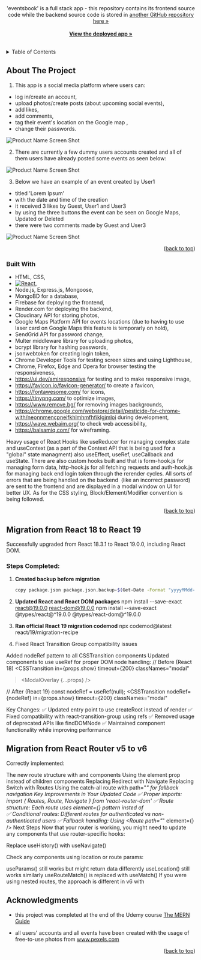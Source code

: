 <a name="readme-top"></a>

<!-- PROJECT LOGO -->
<br />
<div align="center">

  <p>
    'eventsbook' is a full stack app - this repository contains its frontend source code while
    the backend source code is stored in 
    <a href="https://github.com/spatulatom/backend-eventsbook">
    another GitHub repository  here »</a>
    <br />
    <br />
    <a href="https://eventsbook-91260.web.app/allevents"><strong>View the deployed app »</strong></a>
    <br />
    <br />
   
  </p>
</div>

<!-- TABLE OF CONTENTS -->
<details>
  <summary>Table of Contents</summary>
  <ol>
    <li><a href="#about-the-project">About The Project</a></li>
    <li><a href="#built-with">Built With</a></li>
    <li><a href="#migration-from-react-18-to-react-19">Migration from React 18 to React 19</a></li>
    <li><a href="#migration-from-react-router-v5-to-v6">Migration from React Router v5 to v6</a></li>
    <li><a href="#acknowledgments">Acknowledgments</a></li>
  </ol>
</details>

<!-- ABOUT THE PROJECT -->

## About The Project

1. This app is a social media platform where users can:

- log in/create an account,
- upload photos/create posts (about upcoming social events),
- add likes,
- add comments,
- tag their event's location on the Google map ,
- change their passwords.

![Product Name Screen Shot](imgs/eb1.png)

2. There are currently a few dummy users accounts created and all of them users have already posted some events as seen below:

![Product Name Screen Shot](imgs/eb5.png)

3. Below we have an example of an event created by User1

- titled 'Lorem Ipsum'
- with the date and time of the creation
- it received 3 likes by Guest, User1 and User3
- by using the three buttons the event can be seen on Google Maps,
  Updated or Deleted
- there were two comments made by Guest and User3

![Product Name Screen Shot](imgs/eb6.png)

<p align="right">(<a href="#readme-top">back to top</a>)</p>

### Built With

- HTML, CSS,
- [![React][react.js]][react-url],
- Node.js, Express.js, Mongoose,
- MongoBD for a database,
- Firebase for deploying the frontend,
- Render.com for deploying the backend,
- Cloudinary API for storing photos,
- Google Maps Platform API for events locations (due to having to use laser card on Google Maps this
  feature is temporarly on hold),
- SendGrid API for password change,
- Multer middleware library for uploading photos,
- bcrypt library for hashing passwords,
- jsonwebtoken for creating login token,
- Chrome Developer Tools for testing screen sizes and using Lighthouse,
- Chrome, Firefox, Edge and Opera for browser testing the responsiveness,
- https://ui.dev/amiresponsive for testing and to make responsive image,
- https://favicon.io/favicon-generator/ to create a favicon,
- https://fontawesome.com/ for icons,
- https://tinypng.com/ to optimize images,
- https://www.remove.bg/ for removing images backgrounds,
- https://chrome.google.com/webstore/detail/pesticide-for-chrome-with/neonnmencpneifkhlmhmfhfiklgjmloi during development,
- https://wave.webaim.org/ to check web accessibility,
- https://balsamiq.com/ for wireframing.

Heavy usage of React Hooks like useReducer for managing complex state and useContext (as a part of the Context API that is being used for a "global" state managment) also useEffect, useRef, useCallback and useState. There are also custom hooks built and that is form-hook.js for managing form data, http-hook.js for all fetching requests and auth-hook.js for managing back end login token through the rerender cycles.
All sorts of errors that are being handled on the backend  (like an incorrect password) are sent to the frontend and are displayed in a modal window on UI for better UX.
As for the CSS styling, Block/Element/Modifier convention is being followed.

<p align="right">(<a href="#readme-top">back to top</a>)</p>

<!-- ACKNOWLEDGMENTS -->



## Migration from React 18 to React 19

Successfully upgraded from React 18.3.1 to React 19.0.0, including React DOM.

### Steps Completed:

1. **Created backup before migration**

   ```bash
   copy package.json package.json.backup-$(Get-Date -Format "yyyyMMdd-HHmmss")

   ```

2. **Updated React and React DOM packages**
   npm install --save-exact react@19.0.0 react-dom@19.0.0
   npm install --save-exact @types/react@^19.0.0 @types/react-dom@^19.0.0

3. **Ran official React 19 migration codemod**
   npx codemod@latest react/19/migration-recipe

4. Fixed React Transition Group compatibility issues

Added nodeRef pattern to all CSSTransition components
Updated components to use useRef for proper DOM node handling:
// Before (React 18)
<CSSTransition
in={props.show}
timeout={200}
classNames="modal"

> <ModalOverlay {...props} />
> </CSSTransition>

// After (React 19)
const nodeRef = useRef(null);
<CSSTransition
nodeRef={nodeRef}
in={props.show}
timeout={200}
classNames="modal"

>

  <div ref={nodeRef}>
    <ModalOverlay {...props} />
  </div>
</CSSTransition>
Key Changes:
✅ Updated entry point to use createRoot instead of render
✅ Fixed compatibility with react-transition-group using refs
✅ Removed usage of deprecated APIs like findDOMNode
✅ Maintained component functionality while improving performance


## Migration from React Router v5 to v6

Correctly implemented:

The new route structure with <Routes> and <Route> components
Using the element prop instead of children components
Replacing Redirect with Navigate
Replacing Switch with Routes
Using the catch-all route with path="_" for fallback navigation
Key Improvements in Your Updated Code
✅ Proper imports: import { Routes, Route, Navigate } from 'react-router-dom'
✅ Route structure: Each route uses element={<Component />} pattern insted of  
<Route path="/events/new" exact>
<NewEvent />
</Route>
✅ Conditional routes: Different routes for authenticated vs non-authenticated users
✅ Fallback handling: Using <Route path="_" element={<Navigate to="/allevents" />} />
Next Steps
Now that your router is working, you might need to update any components that use router-specific hooks:

Replace useHistory() with useNavigate()

Check any components using location or route params:

useParams() still works but might return data differently
useLocation() still works similarly
useRouteMatch() is replaced with useMatch()
If you were using nested routes, the approach is different in v6 with <Outlet />


## Acknowledgments

- this project was completed at the end of the Udemy course <a href="https://www.udemy.com/course/react-nodejs-express-mongodb-the-mern-fullstack-guide/learn/lecture/16833284?start=15#overview">The MERN Guide</a>

- all users' accounts and all events have been created with the usage of free-to-use photos from www.pexels.com

<p align="right">(<a href="#readme-top">back to top</a>)</p>

<!-- MARKDOWN LINKS & IMAGES -->

[linkedin-shield]: https://img.shields.io/badge/-LinkedIn-black.svg?style=for-the-badge&logo=linkedin&colorB=555
[linkedin-url]: https://www.linkedin.com/in/tomasz-s-069249244/
[product-screenshot]: images/screenshot.png
[next.js]: https://img.shields.io/badge/next.js-000000?style=for-the-badge&logo=nextdotjs&logoColor=white
[next-url]: https://nextjs.org/
[react.js]: https://img.shields.io/badge/React-20232A?style=for-the-badge&logo=react&logoColor=61DAFB
[react-url]: https://reactjs.org/
[vue.js]: https://img.shields.io/badge/Vue.js-35495E?style=for-the-badge&logo=vuedotjs&logoColor=4FC08D
[vue-url]: https://vuejs.org/
[angular.io]: https://img.shields.io/badge/Angular-DD0031?style=for-the-badge&logo=angular&logoColor=white
[angular-url]: https://angular.io/
[svelte.dev]: https://img.shields.io/badge/Svelte-4A4A55?style=for-the-badge&logo=svelte&logoColor=FF3E00
[svelte-url]: https://svelte.dev/
[laravel.com]: https://img.shields.io/badge/Laravel-FF2D20?style=for-the-badge&logo=laravel&logoColor=white
[laravel-url]: https://laravel.com
[bootstrap.com]: https://img.shields.io/badge/Bootstrap-563D7C?style=for-the-badge&logo=bootstrap&logoColor=white
[bootstrap-url]: https://getbootstrap.com
[jquery.com]: https://img.shields.io/badge/jQuery-0769AD?style=for-the-badge&logo=jquery&logoColor=white
[jquery-url]: https://jquery.com
